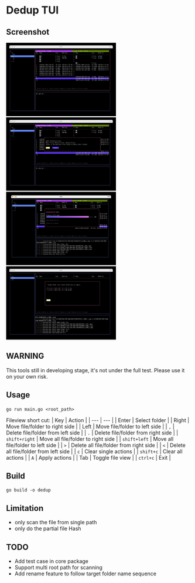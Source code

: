 # Dedup TUI

## Screenshot
<img src="./images/screen-1.jpeg" alt="Alt Text" width="300" height="200"> <img src="./images/screen-2.jpeg" alt="Alt Text" width="300" height="200"> <img src="./images/screen-3.jpeg" alt="Alt Text" width="300" height="200"> <img src="./images/screen-4.jpeg" alt="Alt Text" width="300" height="200">

## WARNING

This tools still in developing stage, it's not under the full test. Please use it on your own risk.

## Usage

```
go run main.go <root_path>
```

Fileview short cut:
| Key | Action |
| --- | --- |
| Enter | Select folder |
| Right | Move file/folder to right side |
| Left | Move file/folder to left side |
| `,` | Delete file/folder from left side |
| `.` | Delete file/folder from right side |
| `shift+right` | Move all file/folder to right side |
| `shift+left` | Move all file/folder to left side |
| `>` | Delete all file/folder from right side |
| `<` | Delete all file/folder from left side |
| `c` | Clear single actions |
| `shift+c` | Clear all actions |
| `A` | Apply actions |
| Tab | Toggle file view |
| `ctrl+c` | Exit |

## Build

```
go build -o dedup
```

## Limitation

- only scan the file from single path
- only do the partial file Hash

## TODO

- Add test case in core package
- Support multi root path for scanning
- Add rename feature to follow target folder name sequence
